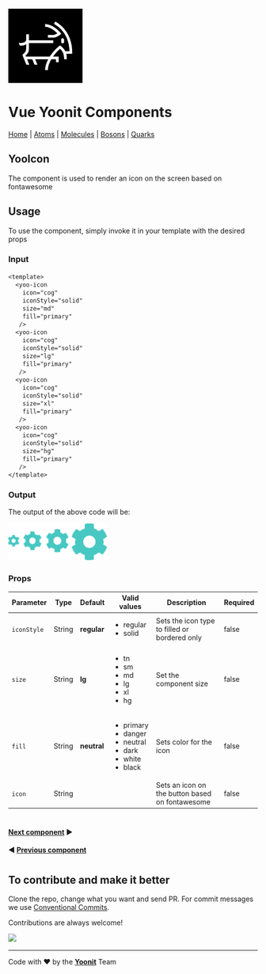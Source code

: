 [<img src="../../../assets/yoonit-icon.jpg" width="150">](https://github.com/Yoonit-Labs/vue-yoonit-components)

# Vue Yoonit Components

[Home](https://github.com/Yoonit-Labs/vue-yoonit-components) | [Atoms](https://github.com/Yoonit-Labs/vue-yoonit-components/blob/feature/readme/README.md#atoms) | [Molecules](https://github.com/Yoonit-Labs/vue-yoonit-components/blob/feature/readme/README.md#molecules) | [Bosons](https://github.com/Yoonit-Labs/vue-yoonit-components/blob/feature/readme/README.md#bosons) | [Quarks](https://github.com/Yoonit-Labs/vue-yoonit-components/blob/feature/readme/README.md#quarks)

## YooIcon

The component is used to render an icon on the screen based on fontawesome

## Usage

To use the component, simply invoke it in your template with the desired props

### Input
```vue
<template>
  <yoo-icon 
    icon="cog"
    iconStyle="solid"
    size="md"
    fill="primary"
   />
  <yoo-icon 
    icon="cog"
    iconStyle="solid"
    size="lg"
    fill="primary"
   />
  <yoo-icon 
    icon="cog"
    iconStyle="solid"
    size="xl"
    fill="primary"
   />
  <yoo-icon 
    icon="cog"
    iconStyle="solid"
    size="hg"
    fill="primary"
   />
</template>
```
### Output

The output of the above code will be:


<img src="../../../../public/readme-img/icon.png" width="200">


### Props

| Parameter | Type | Default | Valid values | Description | Required |
|-----------|------|------------------------|--------------|-------------|--
| `iconStyle`    | String | **regular** | <ul><li>regular</li><li>solid</li><ul> | Sets the icon type to filled or bordered only | false
| `size`    | String | **lg** | <ul><li>tn</li><li>sm</li><li>md</li><li>lg</li><li>xl</li><li>hg</li><ul> | Set the component size | false
| `fill`    | String | **neutral** | <ul><li>primary</li><li>danger</li><li>neutral</li><li>dark</li><li>white</li><li>black</li><ul> | Sets color for the icon | false
| `icon`    | String |  |  | Sets an icon on the button based on fontawesome | false

#

 #### [**Next component**](../SelectDate/README.md) :arrow_forward:
 
 #### :arrow_backward: [**Previous component**](../CheckButton/README.md)
#
## To contribute and make it better

Clone the repo, change what you want and send PR.
For commit messages we use <a href="https://www.conventionalcommits.org/">Conventional Commits</a>.

Contributions are always welcome!

<a href="https://github.com/Yoonit-Labs/vue-yoonit-components/graphs/contributors">
  <img src="https://contrib.rocks/image?repo=Yoonit-Labs/vue-yoonit-components" />
</a>
  
---  

Code with ❤ by the [**Yoonit**](https://yoonit.dev/) Team
